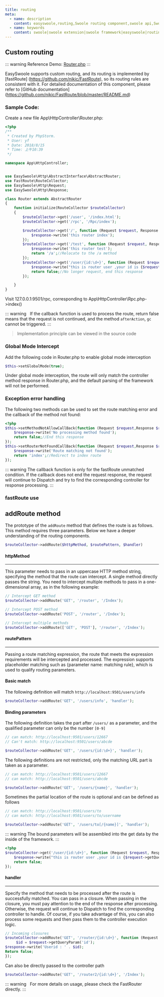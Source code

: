 ```yaml
---
title: routing
meta:
  - name: description
    content: easyswoole,routing,Swoole routing component,swoole api,Swoole custom routing,restful
  - name: keywords
    content: swoole|swoole extension|swoole framework|easyswoole|routing|Swoole routing component|swoole api|Swoole custom routing|restful
---
```


## Custom routing


::: warning 
 Reference Demo: [Router.php](https://github.com/easy-swoole/demo/blob/3.x/App/HttpController/Router.php)
:::

EasySwoole supports custom routing, and its routing is implemented by [fastRoute] (https://github.com/nikic/FastRoute), so its routing rules are consistent with it. For detailed documentation of this component, please refer to [GitHub documentation] (https://github.com/nikic/FastRoute/blob/master/README.md)

### Sample Code:
Create a new file App\HttpController\Router.php:
```php
<?php
/**
 * Created by PhpStorm.
 * User: yf
 * Date: 2018/8/15
 * Time: 上午10:39
 */

namespace App\HttpController;


use EasySwoole\Http\AbstractInterface\AbstractRouter;
use FastRoute\RouteCollector;
use EasySwoole\Http\Request;
use EasySwoole\Http\Response;

class Router extends AbstractRouter
{
    function initialize(RouteCollector $routeCollector)
    {
        $routeCollector->get('/user', '/index.html');
        $routeCollector->get('/rpc', '/Rpc/index');

        $routeCollector->get('/', function (Request $request, Response $response) {
            $response->write('this router index');
        });
        $routeCollector->get('/test', function (Request $request, Response $response) {
            $response->write('this router test');
            return '/a';//Relocate to the /a method
        });
        $routeCollector->get('/user/{id:\d+}', function (Request $request, Response $response) {
            $response->write("this is router user ,your id is {$request->getQueryParam('id')}");//Get the id of the route match
            return false;//No longer request, end this response
        });

    }
}
```
Visit 127.0.0.1:9501/rpc, corresponding to App\HttpController\Rpc.php->index()

::: warning
  If the callback function is used to process the route, return false means that the request is not continued, and the method `afterAction`, `gc` cannot be triggered.
:::

> Implementation principle can be viewed in the source code


### Global Mode Intercept
Add the following code in Router.php to enable global mode interception
```php
$this->setGlobalMode(true);
```
Under global mode interception, the route will only match the controller method response in Router.php, and the default parsing of the framework will not be performed.

### Exception error handling
The following two methods can be used to set the route matching error and the callback of the method not found:
```php
<?php
$this->setMethodNotAllowCallBack(function (Request $request,Response $response){
    $response->write('No processing method found');
    return false;//End this response
});
$this->setRouterNotFoundCallBack(function (Request $request,Response $response){
    $response->write('Route matching not found');
    return 'index';//Redirect to index route
});
```

::: warning 
The callback function is only for the fastRoute unmatched condition. If the callback does not end the request response, the request will continue to Dispatch and try to find the corresponding controller for response processing.
:::


### fastRoute use

addRoute method
------

The prototype of the `addRoute` method that defines the route is as follows. This method requires three parameters. Below we have a deeper understanding of the routing components.

```php
$routeCollector->addRoute($httpMethod, $routePattern, $handler)
```

#### httpMethod
------
This parameter needs to pass in an uppercase HTTP method string, specifying the method that the route can intercept. A single method directly passes the string. You need to intercept multiple methods to pass in a one-dimensional array, as in the following example:

```php
// Intercept GET method
$routeCollector->addRoute('GET', '/router', '/Index');

// Intercept POST method
$routeCollector->addRoute('POST', '/router', '/Index');

// Intercept multiple methods
$routeCollector->addRoute(['GET', 'POST'], '/router', '/Index');

```

#### routePattern
------
Passing a route matching expression, the route that meets the expression requirements will be intercepted and processed. The expression supports placeholder matching such as {parameter name: matching rule}, which is used to qualify routing parameters.

#### Basic match

The following definition will match `http://localhost:9501/users/info`

```php
$routeCollector->addRoute('GET', '/users/info', 'handler');
```
#### Binding parameters
The following definition takes the part after `/users/` as a parameter, and the qualified parameter can only be the number `[0-9]`

```php
// can match: http://localhost:9501/users/12667
// Can't match: http://localhost:9501/users/abcde

$routeCollector->addRoute('GET', '/users/{id:\d+}', 'handler');

```

The following definitions are not restricted, only the matching URL part is taken as a parameter.

```php
// can match: http://localhost:9501/users/12667
// can match: http://localhost:9501/users/abcde

$routeCollector->addRoute('GET', '/users/{name}', 'handler');
```

Sometimes the partial location of the route is optional and can be defined as follows

```php
// can match: http://localhost:9501/users/to
// can match: http://localhost:9501/users/to/username

$routeCollector->addRoute('GET', '/users/to[/{name}]', 'handler');
```

::: warning
The bound parameters will be assembled into the get data by the inside of the framework.
:::

````php
<?php
$routeCollector->get('/user/{id:\d+}', function (Request $request, Response $response) {
    $response->write("this is router user ,your id is {$request->getQueryParam('id')}");
    return false;
});
````


#### handler
------
Specify the method that needs to be processed after the route is successfully matched. You can pass in a closure. When passing in the closure, you must pay attention to the end of the response after processing. Otherwise, the request will continue to Dispatch to find the corresponding controller to handle. Of course, if you take advantage of this, you can also process some requests and then pass them to the controller execution logic.

```php
// Incoming closures
$routeCollector->addRoute('GET', '/router/{id:\d+}', function (Request $request, Response $response) {
     $id = $request->getQueryParam('id');
$response->write('Userid : ' . $id);
Return false;
});

```

Can also be directly passed to the controller path

```php
$routeCollector->addRoute('GET', '/router2/{id:\d+}', '/Index');
```


::: warning
  For more details on usage, please check the FastRouter directly.
:::
